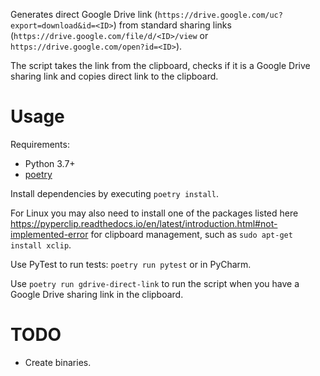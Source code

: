 Generates direct Google Drive link (`https://drive.google.com/uc?export=download&id=<ID>`) from standard sharing links (`https://drive.google.com/file/d/<ID>/view` or `https://drive.google.com/open?id=<ID>`).

The script takes the link from the clipboard, checks if it is a Google Drive sharing link and copies direct link to the clipboard.

# Usage

Requirements:

- Python 3.7+
- [poetry](https://poetry.eustace.io/docs/)

Install dependencies by executing `poetry install`. 

For Linux you may also need to install one of the packages listed here https://pyperclip.readthedocs.io/en/latest/introduction.html#not-implemented-error for clipboard management, such as `sudo apt-get install xclip`.

Use PyTest to run tests: `poetry run pytest` or in PyCharm.

Use `poetry run gdrive-direct-link` to run the script when you have a Google Drive sharing link in the clipboard. 

# TODO

- Create binaries.  
